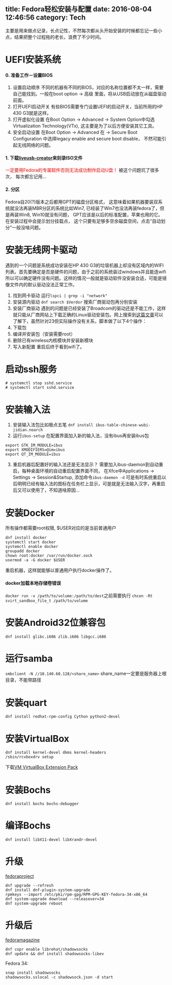 title: Fedora轻松安装与配置
date: 2016-08-04 12:46:56
category: Tech
---
主要是用来做点记录，长点记性，不然每次都从头开始安装的时候都忘记一些小点，结果把整个过程拖的老长，浪费了不少时间。
# UEFI安装系统
#### 0. 准备工作－设置BIOS
1. 设置启动顺序
不同的机器有不同的BIOS，对应的名称位置都不太一样，需要自己能找到。一般在boot option -> 高级 里面，将从USB启动放在从磁盘驱动前面。
2. 打开UEFI启动开关
有些BIOS需要专门设置UEFI的启动开关，当前所用的HP 430 G3就是这样。
3. 打开虚拟化设置
在Boot Option -> Advanced -> System Option中勾选Virtualization Technology(VTx), 这主要是为了以后方便安装其它工具。
4. 安全启动设置
在Boot Option -> Advanced 在 -> Secure Boot Configuration 中选择legacy enable and secure boot disable， 不然可能引起无线网络的问题。

#### 1. 下载[liveusb-creator](https://mbriza.fedorapeople.org/liveusb-creator.zip)来刻录ISO文件
<font color="#f00"> 一定要用Fedora的专属软件否则无法成功制作启动U盘！</font> 被这个问题坑了很多次， 每次都忘记用...
#### 2. 分区
Fedora自20(?)版本之后都用GPT的磁盘分区格式， 这意味着如果机器要装双系统就没法再装MBR分区的系统比如Win7, 已经装了Win7也没法再装fedora了，但是再装Win8, Win10就没有问题， GPT应该是以后的标准配置，苹果也用的它。
在安装过程中会提示划分挂载点， 这个只要有足够多空余磁盘空间，点击“自动划分”一般没啥问题。

# 安装无线网卡驱动
遇到的一个问题是系统成功安装在HP 430 G3的垃圾机器上却没有区域内的WIFI列表。首先要确定是否是硬件的问题，由于之前的系统装过windows并且能连wifi所以可以确定硬件没有问题。这样的情况一般就是驱动软件没安装合适，可能是镜像文件内的默认驱动没法正常工作。
1. 找到网卡驱动
运行`lspci | grep -i "network"`
2. 安装源内驱动
`dnf search $Verdor` 搜索厂商驱动包再分别安装
3. 安装厂商驱动
遇到的问题是已经安装了Broadcom的驱动还是不能工作，这样就只能从厂商网站上下载正确的Linux驱动安装包。网上搜索到[这篇文章](https://onpub.com/install-broadcom-linux-wi-fi-driver-on-fedora-23-s7-a192)可以了解下，虽然针对23但实际操作没有关系，脚本做了以下4个操作：
1. 下载包
2. 编译并安装包（安装需要root）
3. 删除已有wireless内核模块并安装新模块
4. 写入新配置
重启后终于看到wifi了。

# 启动ssh服务
```
# systemctl stop sshd.service
# systemctl start sshd.service
```

# 安装输入法
1. 安装输入法包比如极点五笔 `dnf install ibus-table-chinese-wubi-jidian.noarch`
2. 运行`ibus-setup` 在配置界面加入新的输入法，没有ibus再安装ibus包
```
export GTK_IM_MODULE=ibus
export XMODIFIERS=@im=ibus
export QT_IM_MODULE=ibus
```
3. 重启机器后配置好的输入法还是无法显示？
需要加入ibus-daemon到自动重启，每种桌面环境的自动重启配置界面不同， 在Xfce中Applications -> Settings -> Session&Startup, 添加命令`ibus-daemon -d`
可是有时系统重启以后明明已经有输入法的图标在任务栏上显示，可是就是无法输入汉字，再重启后又可以使用了，不知道啥原因...

# 安装Docker
所有操作都需要root权限, $USER对应的是当前普通用户
```
dnf install docker
systemctl start docker
systemctl enable docker
groupadd docker
chown root:docker /var/run/docker.sock
usermod -a -G docker $USER
```
重启机器，这样就能够以普通用户执行docker操作了。
#### docker加载本地存储卷错误
`docker run -v /path/to/volume:/path/to/dest`之前需要执行
`chcon -Rt svirt_sandbox_file_t /path/to/volume`

# 安装Android32位兼容包
`dnf install glibc.i686 zlib.i686 libgcc.i686`

# 运行samba
`smbclient -N //10.140.60.128/<share_name>`
share_name一定要是服务器上根目录，不能带路径

# 安装quart
```
dnf install redhat-rpm-config Cython python2-devel
```
# 安装VirtualBox
```
dnf install kernel-devel dkms kernel-headers
/sbin/rcvboxdrv setup
```
下载[VM VirtualBox Extension Pack](https://www.virtualbox.org/wiki/Downloads)
# 安装Bochs
```
dnf install bochs bochs-debugger
```

# 编译Bochs
```
dnf install libX11-devel libXrandr-devel
```

# 升级
[fedoraproject](https://docs.fedoraproject.org/en-US/quick-docs/dnf-system-upgrade/)
```
dnf upgrade --refresh
dnf install dnf-plugin-system-upgrade
rpmkeys --import /etc/pki/rpm-gpg/RPM-GPG-KEY-fedora-34-x86_64
dnf system-upgrade download --releasever=34
dnf system-upgrade reboot
```

# 升级后
[fedoramagazine](https://fedoramagazine.org/upgrading-fedora-30-to-fedora-31/)

```
dnf copr enable librehat/shadowsocks
dnf update && dnf install shadowsocks-libev
```
Fedora 34:
```
snap install shadowsocks
shadowsocks.sslocal -c shadowsock.json -d start
```
